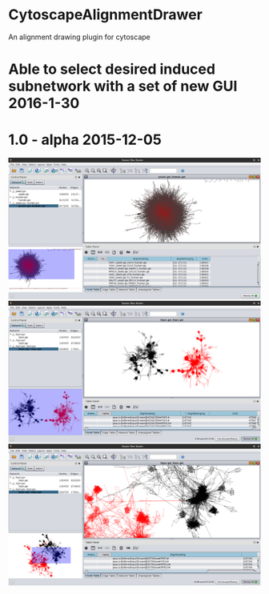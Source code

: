 # CytoscapeAlignmentDrawer
An alignment drawing plugin for cytoscape

# Able to select desired induced subnetwork with a set of new GUI 2016-1-30 

# 1.0 - alpha 2015-12-05
![alt tag](screenshots/yeast-human-result.png)
![alt tag](screenshots/syth0-syth5-no-match.png)
![alt tag](screenshots/syth0-syth5-one-match.png)
